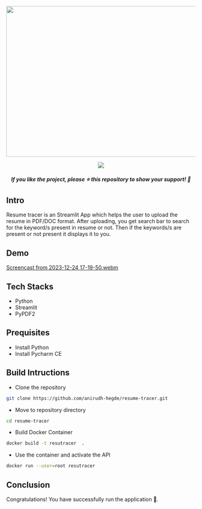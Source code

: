 <p style="text-align:center;" align="center">
  <img src="https://github.com/anirudh-hegde/resume-tracer/assets/105560839/12bd32a7-9d2b-48c8-b9a5-cd80a8ec9b23"width="700px" height="400px">
</p>
<p style="text-align:center;" align="center">
<a href="https://github.com/anirudh-hegde/webhealth-inspect/blob/main/LICENSE" alt="LICENSE">
    <img src="https://img.shields.io/github/license/anirudh-hegde/resume-tracer?color=brightgreen" />
</a>
</p>
<h5><p align="center"><i>If you like the project, please ⭐ this repository to show your support! 🤩</i></p></h5>

## Intro
Resume tracer is an Streamlit App which helps the user to upload the resume in PDF/DOC format. 
After uploading, you get search bar to search for the keyword/s present in resume or not. 
Then if the keywords/s are present or not present it displays it to you.

## Demo
[Screencast from 2023-12-24 17-19-50.webm](https://github.com/anirudh-hegde/resume-tracer/assets/105560839/702413da-5832-4300-8194-0a1426b629b2)


## Tech Stacks
- Python
- Streamlit
- PyPDF2

## Prequisites
- Install Python
- Install Pycharm CE

## Build Intructions 
- Clone the repository
```sh
git clone https://github.com/anirudh-hegde/resume-tracer.git
```
- Move to repository directory
```sh
cd resume-tracer
```
- Build Docker Container 
```sh
docker build -t resutracer  .
```
- Use the container and activate the API 
```sh
docker run --user=root resutracer
```

## Conclusion
Congratulations! You have successfully run the application 🚀️.
